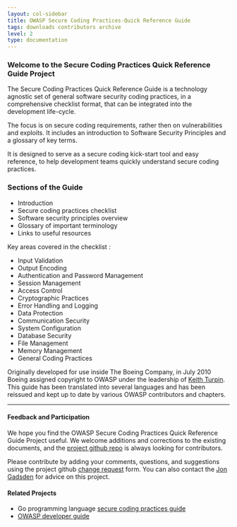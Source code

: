 ```yaml
---
layout: col-sidebar
title: OWASP Secure Coding Practices-Quick Reference Guide
tags: downloads contributors archive
level: 2
type: documentation
---
```


### Welcome to the Secure Coding Practices Quick Reference Guide Project

The Secure Coding Practices Quick Reference Guide is a technology agnostic set
of general software security coding practices, in a comprehensive checklist
format, that can be integrated into the development life-cycle.

The focus is on secure coding requirements, rather then on vulnerabilities and
exploits. It includes an introduction to Software Security Principles and a
glossary of key terms.

It is designed to serve as a secure coding kick-start tool and easy reference,
to help development teams quickly understand secure coding practices.

### Sections of the Guide

* Introduction
* Secure coding practices checklist
* Software security principles overview
* Glossary of important terminology
* Links to useful resources

Key areas covered in the checklist :

* Input Validation
* Output Encoding
* Authentication and Password Management
* Session Management
* Access Control
* Cryptographic Practices
* Error Handling and Logging
* Data Protection
* Communication Security
* System Configuration
* Database Security
* File Management
* Memory Management
* General Coding Practices

Originally developed for use inside The Boeing Company, in July 2010 Boeing
assigned copyright to OWASP under the leadership of [Keith Turpin][keith].
This guide has been translated into several languages and has been reissued
and kept up to date by various OWASP contributors and chapters.

-----

#### Feedback and Participation

We hope you find the OWASP Secure Coding Practices Quick Reference Guide Project
useful. We welcome additions and corrections to the existing documents,
and the [project github repo][github] is always looking for contributors.

Please contribute by adding your comments, questions,
and suggestions using the project github [change request][change] form.
You can also contact the [Jon Gadsden][jon] for advice on this project.

#### Related Projects

* Go programming language [secure coding practices guide][owaspgoscp]
* [OWASP developer guide][owaspdevguide]

[keith]: mailto:Keith.Turpin@owasp.org
[jon]: mailto:jon.gadsden@owasp.org
[change]: https://github.com/OWASP/secure-coding-practices-quick-reference-guide/issues/new?assignees=&labels=enhancement&template=request.md&title=
[github]: https://github.com/OWASP/secure-coding-practices-quick-reference-guide
[owaspgoscp]: https://owasp.org/www-project-go-secure-coding-practices-guide/
[owaspdevguide]: https://owasp.org/www-project-developer-guide/
